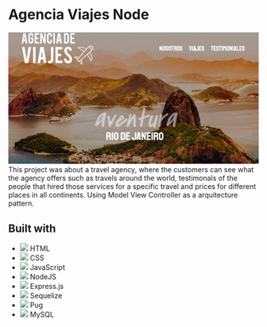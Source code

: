 # Agencia Viajes Node
<img src="./public/img/Portada.PNG">
This project was about a travel agency, where the customers can see what the agency offers such as travels around the world, testimonals of the people that hired those services for a specific travel and prices for different places in all continents.
Using Model View Controller as a arquitecture pattern. 

## Built with
<ul>
    <li>
        <img src="https://svgl.app/library/html5.svg" width=20 /> HTML</br>
    </li>
    <li><img src="https://svgl.app/library/css.svg" width=20 /> CSS</br></li>
    <li><img src="https://svgl.app/library/javascript.svg" width=20 /> JavaScript</br></li>
    <li><img src="https://svgl.app/library/nodejs.svg" width=20 /> NodeJS</br></li>
    <li><img src="https://svgl.app/library/expressjs_dark.svg" width=20 /> Express.js</br></li>
    <li><img src="https://svgl.app/library/sequelize.svg" width=20 /> Sequelize</br></li>
    <li><img src="https://res.cloudinary.com/practicaldev/image/fetch/s--Rr7K5gOm--/c_limit%2Cf_auto%2Cfl_progressive%2Cq_auto%2Cw_880/https://dbalas.gallerycdn.vsassets.io/extensions/dbalas/vscode-html2pug/0.0.2/1532242577062/Microsoft.VisualStudio.Services.Icons.Default" width=20 /> Pug</br></li>
    <li><img src="https://svgl.app/library/mysql.svg" width=20 /> MySQL</br></li>
</ul>